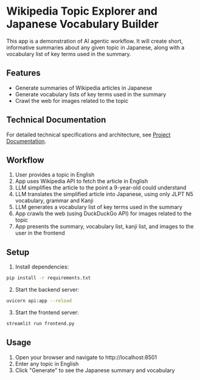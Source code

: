 # Wikipedia Topic Explorer and Japanese Vocabulary Builder

This app is a demonstration of AI agentic workflow. It will create short, informative summaries about any given topic in Japanese, along with a vocabulary list of key terms used in the summary.

## Features

- Generate summaries of Wikipedia articles in Japanese
- Generate vocabulary lists of key terms used in the summary
- Crawl the web for images related to the topic

## Technical Documentation
For detailed technical specifications and architecture, see [Project Documentation](docs/Project.md).

## Workflow

1. User provides a topic in English
2. App uses Wikipedia API to fetch the article in English
3. LLM simplifies the article to the point a 9-year-old could understand
4. LLM translates the simplified article into Japanese, using only JLPT N5 vocabulary, grammar and Kanji
5. LLM generates a vocabulary list of key terms used in the summary
6. App crawls the web (using DuckDuckGo API) for images related to the topic
7. App presents the summary, vocabulary list, kanji list, and images to the user in the frontend

## Setup

1. Install dependencies:
```bash
pip install -r requirements.txt
```

2. Start the backend server:
```bash
uvicorn api:app --reload
```

3. Start the frontend server:
```bash
streamlit run frontend.py
```

## Usage

1. Open your browser and navigate to http://localhost:8501
2. Enter any topic in English
3. Click "Generate" to see the Japanese summary and vocabulary